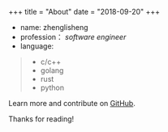 +++
title = "About"
date = "2018-09-20"
+++

* name: zhenglisheng
* profession： *software engineer*
* language:

> -  c/c++
> -  golang
> -  rust
> -  python

Learn more and contribute on [GitHub](https://github.com/whalecold).


Thanks for reading!

